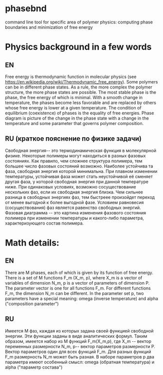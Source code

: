# phasebnd
command line tool for specific area of polymer physics: computing phase boundaries and minimization of free energy

# Physics background in a few words
## EN
Free energy is thermodynamic function in molecular physics (see <https://en.wikipedia.org/wiki/Thermodynamic_free_energy>).
Some polymers can be in different phase states. As a rule, the more complex the polymer structure, the more phase states are possible. The most stable phase is the phase, the free energy of which is minimal. With a smooth change in temperature, the phases become less favorable and are replaced by others whose free energy is lower at a given temperature.
The condition of equilibrium (coexistence) of phases is the equality of free energies.
Phase diagram is picture of the change in the phase state with a change in the temperature and some parameter that governs polymer composition.
## RU (краткое пояснение по физике задачи)
Свободная энергия-- это термодинамическая функция в молекулярной физике.
Некоторые полимеры могут находиться в разных фазовых состояниях. Как правило, чем сложнее структура полимера, тем большее число фазовых состояний возможно. Наиболее устойчива та фаза, свободная энергия которой минимальна. При плавном изменении температуры, устойчивая фаза может стать неустойчивой её сменяет другая фаза, у которой свободная энергия при данной температуре ниже. При одинаковых условиях, возможно сосуществование нескольких фаз, если их свободная энергия близка. Чем сильнее разница в свободных энергиях фаз, тем быстреее произойдет переход от менее выгодной к более выгодной фазе. Условием равновесия (сосуществования) фаз является равенство свободных энергий.
Фазовая диаграмма -- это картина изменения фазового состояния полимера при изменении температуры и какого-либо параметра, характеризующего состав полимера.

# Math details:
## EN
There are M phases, each of which is given by its function of free energy.
There is a set of M functions F_m (X_m, p), where X_m is a vector of variables of dimension N_m, p is a vector of parameters of dimension P. The parameter vector is one for all functions F_m.
For different functions F_m, the dimension N_m can be different.
In the parameter set p, two parameters have a special meaning: omega (inverse temperature) and alpha ("composition parameter")
## RU
Имеется М фаз, каждая из которых задана своей функцией свободной энергии. Эти функции заданы в виде аналитических формул. Таким образом, имеется набор из M функций F_m(X_m,p), где X_m -- вектор переменных размерности N_m, p-- вектор параметров размерности P. Вектор параметров один для всех функций F_m.
Для разных функций F_m размерность N_m может быть разная. 
В наборе параметров p два параметра имеют особенный смысл: omega (обратная температура) и alpha ("параметр состава")

